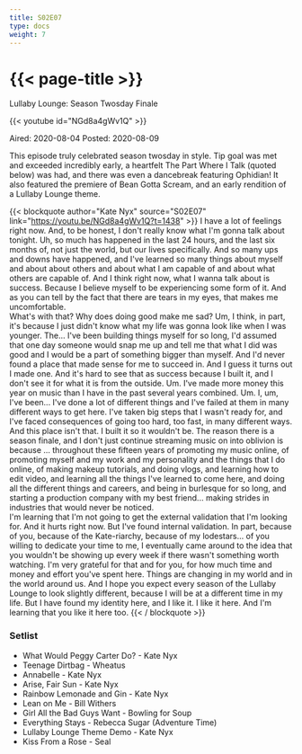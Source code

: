 ```yaml
---
title: S02E07
type: docs
weight: 7
---
```


# {{< page-title >}}

Lullaby Lounge: Season Twosday Finale

{{< youtube id="NGd8a4gWv1Q" >}}

Aired: 2020-08-04
Posted: 2020-08-09

This episode truly celebrated season twosday in style.  Tip goal was met and exceeded incredibly early, a heartfelt The Part Where I Talk (quoted below) was had, and there was even a dancebreak featuring Ophidian!  It also featured the premiere of Bean Gotta Scream, and an early rendition of a Lullaby Lounge theme.

{{< blockquote author="Kate Nyx" source="S02E07" link="https://youtu.be/NGd8a4gWv1Q?t=1438" >}}
I have a lot of feelings right now.  And, to be honest, I don't really know what I'm gonna talk about tonight.  Uh, so much has happened in the last 24 hours, and the last six months of, not just the world, but our lives specifically.  And so many ups and downs have happened, and I've learned so many things about myself and about about others and about what I am capable of and about what others are capable of.  And I think right now, what I wanna talk about is success.  Because I believe myself to be experiencing some form of it.  And as you can tell by the fact that there are tears in my eyes, that makes me uncomfortable.
<br/>
What's with that?  Why does doing good make me sad?  Um, I think, in part, it's because I just didn't know what my life was gonna look like when I was younger.  The...  I've been building things myself for so long, I'd assumed that one day someone would snap me up and tell me that what I did was good and I would be a part of something bigger than myself.  And I'd never found a place that made sense for me to succeed in.  And I guess it turns out I made one.  And it's hard to see that as success because I built it, and I don't see it for what it is from the outside.  Um.  I've made more money this year on music than I have in the past several years combined.  Um.  I, um, I've been...  I've done a lot of different things and I've failed at them in many different ways to get here.  I've taken big steps that I wasn't ready for, and I've faced consequences of going too hard, too fast, in many different ways.  And this place isn't that.  I built it so it wouldn't be.  The reason there is a season finale, and I don't just continue streaming music on into oblivion is because ... throughout these fifteen years of promoting my music online, of promoting myself and my work and my personality and the things that I do online, of making makeup tutorials, and doing vlogs, and learning how to edit video, and learning all the things I've learned to come here, and doing all the different things and careers, and being in burlesque for so long, and starting a production company with my best friend...  making strides in industries that would never be noticed.
<br/>
I'm learning that I'm not going to get the external validation that I'm looking for.  And it hurts right now.  But I've found internal validation.  In part, because of you, because of the Kate-riarchy, because of my lodestars... of you willing to dedicate your time to me, I eventually came around to the idea that you wouldn't be showing up every week if there wasn't something worth watching.  I'm very grateful for that and for you, for how much time and money and effort you've spent here.  Things are changing in my world and in the world around us.  And I hope you expect every season of the Lullaby Lounge to look slightly different, because I will be at a different time in my life.  But I have found my identity here, and I like it.  I like it here.  And I'm learning that you like it here too.
{{< / blockquote >}}

### Setlist
* What Would Peggy Carter Do? - Kate Nyx
* Teenage Dirtbag - Wheatus
* Annabelle - Kate Nyx
* Arise, Fair Sun - Kate Nyx
* Rainbow Lemonade and Gin - Kate Nyx
* Lean on Me - Bill Withers
* Girl All the Bad Guys Want - Bowling for Soup
* Everything Stays - Rebecca Sugar (Adventure Time)
* Lullaby Lounge Theme Demo - Kate Nyx
* Kiss From a Rose - Seal
